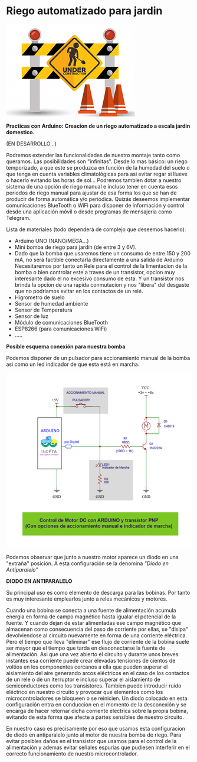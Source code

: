 # Riego automatizado para jardin  

![](./en-construccion.png)

**Practicas con Arduino: Creacion de un riego automatizado a escala jardin domestico.**

(EN DESARROLLO...)

Podremos extender las funcionalidades de nuestro montaje tanto como queramos.
Las posibilidades son "infinitas". Desde lo mas básico: un riego temporizado, a que este se produzca en función de la humedad del suelo o que tenga en cuenta variables climatológicas para asi evitar regar si llueve o hacerlo evitando las horas de sol...
Podremos tambien dotar a nuestro sistema de una opción de riego manual e incluso tener en cuenta esos periodos de riego manual para ajustar de esa forma los que se han de producir de forma automática y/o periódica.
Quizás deseemos implementar comunicaciones BlueTooth o WiFi para disponer de información y control desde una aplicación móvil o desde programas de mensajeria como Telegram.

Lista de materiales (todo dependerá de complejo que deseemos hacerlo):

- Arduino UNO (NANO/MEGA...)
- Mini bomba de riego para jardín (de entre 3 y 6V).
- Dado que la bomba que usaremos tiene un consumo de entre 150 y 200 mA, no será factible conectarla directamente a una salida de Arduino
  Necesitaremos por tanto un Rele para el control de la limentacion de la bomba o bien controlar este a traves de un transistor, 
  opcion muy interesante dado el no excesivo consumo de esta. Y un transistor nos brinda la opcion de una rapida conmutacion y nos "libera" del desgaste que no podriamos     evitar en los contactos de un relé. 
- Higrometro de suelo
- Sensor de humedad ambiente
- Sensor de Temperatura
- Sensor de luz
- Módulo de comunicaciones BlueTooth
- ESP8266 (para comunicaciones WiFi)
- .....


**Posible esquema conexión para nuestra bomba**

Podemos disponer de un pulsador para accionamiento manual de la bomba asi como un led indicador de que esta está en marcha.

![](./Arduino-Motor_DC-y-transistorPNP.png)


Podemos observar que junto a nuestro motor aparece un diodo en una "extraña" posición.
A esta configuración se la denomina *"Diodo en Antiparalelo"*

**DIODO EN ANTIPARALELO**

Su principal uso es como elemento de descarga para las bobinas.
Por tanto es muy interesante emplearlos junto a reles mecánicos y motores.

Cuando una bobina se conecta a una fuente de alimentación acumula energia en forma de campo magnético hasta igualar el potencial de la fuente.
Y cuando dejan de estar alimentadas ese campo magnético que almacenan como consecuencia del paso de corriente por ellas, se "disipa" devolviendose al circuito nuevamente en forma de una corriente eléctrica.
Pero el tiempo que lleva "eliminar" ese flujo de corriente de la bobina suele ser mayor que el tiempo que tarda en desconectarse la fuente de alimentación.
Asi que una vez abierto el circuito y durante unos breves instantes esa corriente puede crear elevadas tensiones de cientos de voltios en los componentes cercanos a ella que pueden superar el aislamiento del aire generando arcos eléctricos en el caso de los contactos de un rele o de un iterruptor e incluso superar el aislamiento de semiconductores como los transistores.
Tambien puede introducir ruido eléctrico en nuestro circuito y provocar que elementos como los microcontroladores se bloqueen o se reinicien.
Un diodo colocado en esta configuración entra en conduccion en el momento de la desconexión y se encarga de hacer retornar dicha corriente electrica sobre la propia bobina, evitando de esta forma que afecte a partes sensibles de nuestro circuito.

En nuestro caso es precisamente por eso que usamos esta configuracion de diodo en antiparalelo junto al motor de nuestra bomba de riego. Para evitar posibles daños en el transistor que usamos para el control de la alimentación y ademas evitar señales espurias que pudiesen interferir en el correcto funcionamiento de nuestro microcontrolador.


